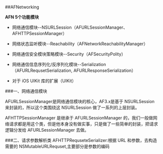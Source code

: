 ##AFNetworking

**AFN 5个功能模块**

* 网络通信模块--NSURLSession（AFURLSessionManager、AFHTTPSessionManager）

* 网络状态监听模块--Reachability（AFNetworkReachabilityManager）

* 网络通信安全模块策略模块--Security（AFSecurityPolity）

* 网络通信信息序列化/反序列化模块--Serialization（AFURLRequsetSerialization, AFURLResponseSerialization）

* 对于 iOS UIKit 库的扩展（UIKit）  

###一、网络通信模块

AFURLSessionManager是网络通信模块的核心，AF3.x是基于 NSURLSession 来封装的，所以这个类围绕这 NSURLSession 做了一系列的上层封装。

AFHTTPSessionManager 是继承于 AFURLSessionManager 的，我们一般做网络请求都是用这个类，但是他本身没有做实事，只是做了一些简单的封装，把请求逻辑分发给 AFURLSessionManager 去做。

###二、请求参数解析类
AFHTTPRequseteSerializer:根据 URL 和参数，去构造需要的 NSMutableURLRequset,主要部分是参数的编码
